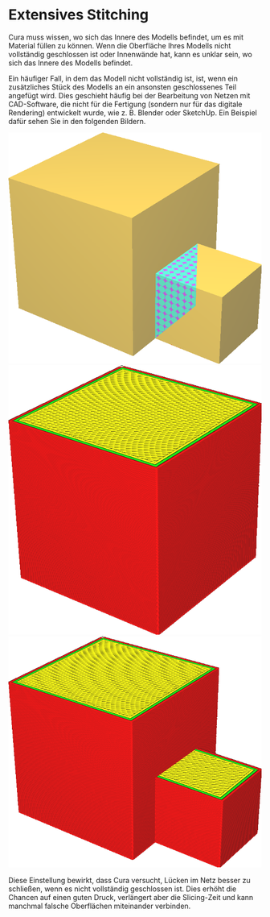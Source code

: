 Extensives Stitching
====
Cura muss wissen, wo sich das Innere des Modells befindet, um es mit Material füllen zu können. Wenn die Oberfläche Ihres Modells nicht vollständig geschlossen ist oder Innenwände hat, kann es unklar sein, wo sich das Innere des Modells befindet.

Ein häufiger Fall, in dem das Modell nicht vollständig ist, ist, wenn ein zusätzliches Stück des Modells an ein ansonsten geschlossenes Teil angefügt wird. Dies geschieht häufig bei der Bearbeitung von Netzen mit CAD-Software, die nicht für die Fertigung (sondern nur für das digitale Rendering) entwickelt wurde, wie z. B. Blender oder SketchUp. Ein Beispiel dafür sehen Sie in den folgenden Bildern.

<!--screenshot {
"image_path": "meshfix_extensive_stitching_xray.png",
"models": [{"script": "external_attachment.py"}],
"camera_position": [62, 87, 68],
"layer": -1
}-->
<!--screenshot {
"image_path": "meshfix_extensive_stitching_disabled.png",
"models": [{"script": "external_attachment.py"}],
"camera_position": [62, 87, 68],
"settings": {
    "meshfix_extensive_stitching": false
},
"colours": 32
}-->
<!--screenshot {
"image_path": "meshfix_extensive_stitching_enabled.png",
"models": [{"script": "external_attachment.py"}],
"camera_position": [62, 87, 68],
"settings": {
    "meshfix_extensive_stitching": true
},
"colours": 32
}-->
![Die Röntgenaufnahme zeigt eine zusätzliche Oberfläche auf der Innenseite](../../../articles/images/meshfix_extensive_stitching_xray.png)
![Wenn diese Einstellung ausgeschaltet ist, wird nur der vollständig geschlossene Objekt gedruckt.](../../../articles/images/meshfix_extensive_stitching_disabled.png)
![Wenn diese Einstellung aktiviert ist, wird das zusätzliche Stück entsprechend hinzugefügt.](../../../articles/images/meshfix_extensive_stitching_enabled.png)

Diese Einstellung bewirkt, dass Cura versucht, Lücken im Netz besser zu schließen, wenn es nicht vollständig geschlossen ist. Dies erhöht die Chancen auf einen guten Druck, verlängert aber die Slicing-Zeit und kann manchmal falsche Oberflächen miteinander verbinden.